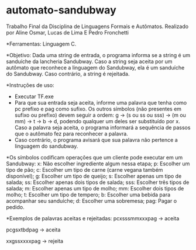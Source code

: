# automato-sandubway
Trabalho Final da Disciplina de Linguagens Formais e Autômatos.
Realizado por Aline Osmar, Lucas de Lima E Pedro Fronchetti

*Ferramentas: Linguagem C.

*Objetivo: Dada uma string de entrada, o programa informa se a string é um sanduíche da lancheria Sandubway. Caso a string seja aceita por um autômato que reconhece a linguagem 
do Sandubway, ela é um sanduíche do Sandubway. Caso contrário, a string é rejeitada.

*Instruções de uso:
- Executar TF.exe
- Para que sua entrada seja aceita, informe uma palavra que tenha como pc prefixo e pag como sufixo. Os outros símbolos (não presentes em sufixo ou prefixo) devem seguir a ordem: g -> (s ou ss ou sss) -> (m ou mm) -> t -> b -> d, podendo qualquer um deles ser substituído por x. Caso a palavra seja aceita, o programa informará a sequência de passos que o autômato fez para reconhecer a palavra.
- Caso contrário, o programa avisará que sua palavra não pertence a linguagem do sandubway.

*Os símbolos codificam operações que um cliente pode executar em um Sandubway:
x: Não escolher ingrediente algum nessa etapa;
p: Escolher um tipo de pão;
c: Escolher um tipo de carne (carne vegana também disponível);
g: Escolher um tipo de queijo;
s: Escolher apenas um tipo de salada;
ss: Escolher apenas dois tipos de salada;
sss: Escolher três tipos de salada;
m: Escolher apenas um tipo de molho;
mm: Escolher dois tipos de molho;
t: Escolher um tipo de tempero;
b: Escolher uma bebida para acompanhar seu sanduíche;
d: Escolher uma sobremesa;
pag: Pagar o pedido.


*Exemplos de palavras aceitas e rejeitadas:
pcxsssmmxxxpag -> aceita

pcgsxtbdpag -> aceita

xxgssxxxxpag -> rejeita

